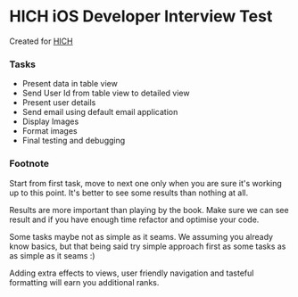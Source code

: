 HICH iOS Developer Interview Test
============================
Created for [HICH](https://www.hichapp.com)

### Tasks

- Present data in table view
- Send User Id from table view to detailed view
- Present user details
- Send email using default email application
- Display Images 
- Format images
- Final testing and debugging 

### Footnote

Start from first task, move to next one only when you are sure it's working up to this point. It's better to see some results than nothing at all.
 
Results are more important than playing by the book. Make sure we can see result and if you have enough time refactor and optimise your code.
 
Some tasks maybe not as simple as it seams. We assuming you already know basics, but that being said try simple approach first as some tasks as as simple as it seams :)
 
Adding extra effects to views, user friendly navigation and tasteful formatting will earn you additional ranks.


